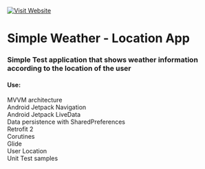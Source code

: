 [![Visit Website](http://www.grdj.com.ar/img/logo_mini.jpg)](http://www.grdj.com.ar)

# Simple Weather - Location App

### Simple Test application that shows weather information according to the location of the user

#### Use:<br>
MVVM architecture<br>
Android Jetpack Navigation<br>
Android Jetpack LiveData<br>
Data persistence with SharedPreferences<br>
Retrofit 2<br>
Corutines<br>
Glide<br>
User Location<br>
Unit Test samples
